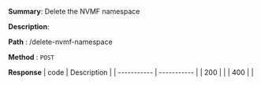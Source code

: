 **Summary**: Delete the NVMF namespace

**Description**:

**Path** : /delete-nvmf-namespace

**Method** : `POST`

**Response**
| code      | Description |
| ----------- | ----------- |
|  200   |       |
|  400   |       |

